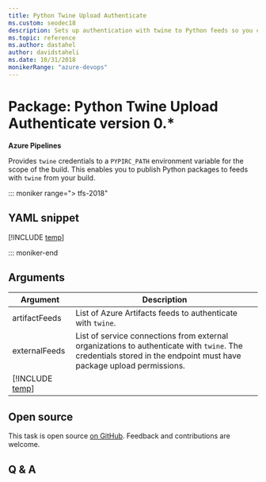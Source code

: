 ```yaml
---
title: Python Twine Upload Authenticate
ms.custom: seodec18
description: Sets up authentication with twine to Python feeds so you can publish Python packages in your pipeline.
ms.topic: reference
ms.author: dastahel
author: davidstaheli
ms.date: 10/31/2018
monikerRange: "azure-devops"
---
```


# Package: Python Twine Upload Authenticate version 0.\*

**Azure Pipelines**

Provides `twine` credentials to a `PYPIRC_PATH` environment variable for the scope of the build. This enables you to publish Python packages to feeds with `twine` from your build.

::: moniker range="> tfs-2018"

## YAML snippet

[!INCLUDE [temp](../../includes/yaml/TwineAuthenticateV0.md)]

::: moniker-end

## Arguments

| Argument                                                       | Description                                                                                                                                                        |
| -------------------------------------------------------------- | ------------------------------------------------------------------------------------------------------------------------------------------------------------------ |
| artifactFeeds                                                  | List of Azure Artifacts feeds to authenticate with `twine`.                                                                                                        |
| externalFeeds                                                  | List of service connections from external organizations to authenticate with `twine`. The credentials stored in the endpoint must have package upload permissions. |
| [!INCLUDE [temp](../../includes/control-options-arguments.md)] |                                                                                                                                                                    |

## Open source

This task is open source [on GitHub](https://github.com/Microsoft/azure-pipelines-tasks). Feedback and contributions are welcome.

## Q & A
